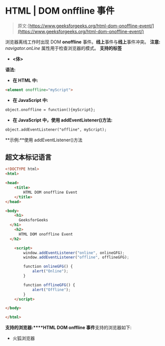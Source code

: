 # HTML | DOM onffline 事件

> 原文:[https://www.geeksforgeeks.org/html-dom-onoffline-event/](https://www.geeksforgeeks.org/html-dom-onoffline-event/)

浏览器离线工作时出现 DOM **onoffline** 事件。**线上**事件与**线上**事件冲突。
**注意:** *navigator.onLine* 属性用于检查浏览器的模式。
**支持的标签**

*   **<体>**

**语法:**

*   **在 HTML 中:**

```html
<element onoffline="myScript">
```

*   **在 JavaScript 中:**

```html
object.onoffline = function(){myScript};
```

*   **在 JavaScript 中，使用 addEventListener()方法:**

```html
object.addEventListener("offline", myScript);
```

**示例:**使用 addEventListener()方法

## 超文本标记语言

```html
<!DOCTYPE html>
<html>

<head>
    <title>
        HTML DOM onoffline Event
    </title>
</head>

<body>
    <h1>
      GeeksforGeeks
  </h1>
    <h2>
      HTML DOM onoffline Event
  </h2>

    <script>
        window.addEventListener("online", onlineGFG);
        window.addEventListener("offline", offlineGFG);

        function onlineGFG() {
            alert("Online");
        }

        function offlineGFG() {
            alert("Offline");
        }
    </script>

</body>

</html>
```

**支持的浏览器:****HTML DOM onffline 事件**支持的浏览器如下:

*   火狐浏览器